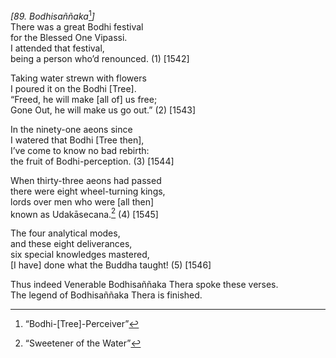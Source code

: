 *\[89. Bodhisaññaka*[^1]*\]*  
There was a great Bodhi festival  
for the Blessed One Vipassi.  
I attended that festival,  
being a person who’d renounced. (1) \[1542\]

Taking water strewn with flowers  
I poured it on the Bodhi \[Tree\].  
“Freed, he will make \[all of\] us free;  
Gone Out, he will make us go out.” (2) \[1543\]

In the ninety-one aeons since  
I watered that Bodhi \[Tree then\],  
I’ve come to know no bad rebirth:  
the fruit of Bodhi-perception. (3) \[1544\]

When thirty-three aeons had passed  
there were eight wheel-turning kings,  
lords over men who were \[all then\]  
known as Udakāsecana.[^2] (4) \[1545\]

The four analytical modes,  
and these eight deliverances,  
six special knowledges mastered,  
\[I have\] done what the Buddha taught! (5) \[1546\]

Thus indeed Venerable Bodhisaññaka Thera spoke these verses.  
The legend of Bodhisaññaka Thera is finished.

[^1]: “Bodhi-\[Tree\]-Perceiver”

[^2]: “Sweetener of the Water”
